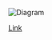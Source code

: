 ![Diagram](https://www.planttext.com/api/plantuml/img/fLNDRX9H6DtFKzpWLd7emXXAIHlZtgKxCuNX9z8PCqmtXWMKI3KXrfW6aqR5oWkCOu61Cl0AttqZptS7ADJEs4HOC7D_pdU-SywzxDTTmt6FZshYk6uw1uN2iufXbQjMMQkP9LTKJADeEbgkP5kkADWrszdJTLtKgs_DlSpJVEum_y8el3RAPZRt-30l3ef7LKkBMVw4bzCtycXCFddH3khB7btXFP0VQ4WXXV9CO60kQ4PpF0nbapnvGdF-JKGUo5EiR04Ze2a5I_nFm9YXHlXGq2Mgj80r1BQNJWJhgy93kf9jHSHV0rueAWe8SsX4dWhqv2yv1kYEbtkAnqIGBy1fNLVsakl-mA8nSAzb5nlG-BgDARuUPa9v8cXnIxLvl6R9zJuhiQxbHuWNobx4bHlpP4Vsv1TLFXP1F7_vIjUphEmG7RQm0-xvDAAXW0uUJLbvG3F712OA9vED4NUnvGMaJYT7xBiA0PiGMG2qJiH0Di5d4lMacLPnbM-jSLVbXgOEXnR7ArGYOr0vSovIMs4EU2xUbXG44YeLKMf2pgnGHoFW8DD4zV2Rjq__haxUBhFUIdH3ozxA-8rsFgnfoZEmnDuWCiVdEVa-aeQTl_4GvdV_KTsoNLCurNB55GyCerGoZ6rN7BF8RWZw2g0HNQD77t0gCP7uZA3ToNdECSGMLbLHNR2SIl5bzh5QqOUiezMziHlhuxqjn0-hla1msoi_DqefJrF_rNjci_VxE3YEhY-SqFCeBnut85jywMpS2UnWMz0llbvnZa6MRo0S0FakNfUwQx_1RDH9oGOdd0LDiKPS-H9YkP6VvG7YGTG27vn1NEK_QK03bhPF7O7HMPewQRh4ameDYdNvYNEaOLN06n_jw3kwqc1LS1yl-0VIbfy_)

[Link](https://www.planttext.com/?text=fLNDRX9H6DtFKzpWLd7emXXAIHlZtgKxCuNX9z8PCqmtXWMKI3KXrfW6aqR5oWkCOu61Cl0AttqZptS7ADJEs4HOC7D_pdU-SywzxDTTmt6FZshYk6uw1uN2iufXbQjMMQkP9LTKJADeEbgkP5kkADWrszdJTLtKgs_DlSpJVEum_y8el3RAPZRt-30l3ef7LKkBMVw4bzCtycXCFddH3khB7btXFP0VQ4WXXV9CO60kQ4PpF0nbapnvGdF-JKGUo5EiR04Ze2a5I_nFm9YXHlXGq2Mgj80r1BQNJWJhgy93kf9jHSHV0rueAWe8SsX4dWhqv2yv1kYEbtkAnqIGBy1fNLVsakl-mA8nSAzb5nlG-BgDARuUPa9v8cXnIxLvl6R9zJuhiQxbHuWNobx4bHlpP4Vsv1TLFXP1F7_vIjUphEmG7RQm0-xvDAAXW0uUJLbvG3F712OA9vED4NUnvGMaJYT7xBiA0PiGMG2qJiH0Di5d4lMacLPnbM-jSLVbXgOEXnR7ArGYOr0vSovIMs4EU2xUbXG44YeLKMf2pgnGHoFW8DD4zV2Rjq__haxUBhFUIdH3ozxA-8rsFgnfoZEmnDuWCiVdEVa-aeQTl_4GvdV_KTsoNLCurNB55GyCerGoZ6rN7BF8RWZw2g0HNQD77t0gCP7uZA3ToNdECSGMLbLHNR2SIl5bzh5QqOUiezMziHlhuxqjn0-hla1msoi_DqefJrF_rNjci_VxE3YEhY-SqFCeBnut85jywMpS2UnWMz0llbvnZa6MRo0S0FakNfUwQx_1RDH9oGOdd0LDiKPS-H9YkP6VvG7YGTG27vn1NEK_QK03bhPF7O7HMPewQRh4ameDYdNvYNEaOLN06n_jw3kwqc1LS1yl-0VIbfy_)
